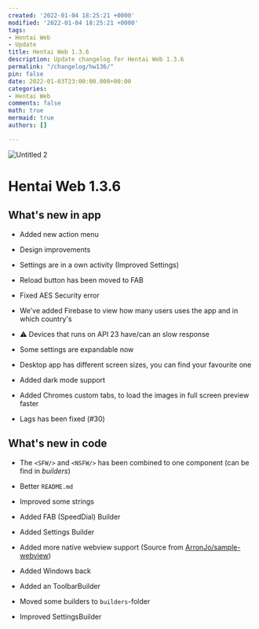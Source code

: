 ```yaml
---
created: '2022-01-04 18:25:21 +0000'
modified: '2022-01-04 18:25:21 +0000'
tags:
- Hentai Web
- Update
title: Hentai Web 1.3.6
description: Update changelog for Hentai Web 1.3.6
permalink: "/changelog/hw136/"
pin: false
date: 2022-01-03T23:00:00.000+00:00
categories:
- Hentai Web
comments: false
math: true
mermaid: true
authors: []

---
```

![Untitled 2](https://user-images.githubusercontent.com/54764558/147851718-16e54974-8d22-477a-a372-ee7eea31e8bd.png)

# Hentai Web 1.3.6

## What's new in app

- Added new action menu

- Design improvements

- Settings are in a own activity (Improved Settings)

- Reload button has been moved to FAB

- Fixed AES Security error

- We've added Firebase to view how many users uses the app and in which country's

- ⚠ Devices that runs on API 23 have/can an slow response

- Some settings are expandable now

- Desktop app has different screen sizes, you can find your favourite one

- Added dark mode support

- Added Chromes custom tabs, to load the images in full screen preview faster

- Lags has been fixed (#30)

## What's new in code

- The `<SFW/>` and `<NSFW/>` has been combined to one component (can be find in _builders_)

- Better `README.md`

- Improved some strings

- Added FAB (SpeedDial) Builder

- Added Settings Builder

- Added more native webview support (Source from [ArronJo/sample-webview](https://github.com/ArronJo/sample-webview))

- Added Windows back

- Added an ToolbarBuilder

- Moved some builders to `builders`-folder

- Improved SettingsBuilder
